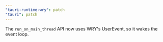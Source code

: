 ```yaml
---
"tauri-runtime-wry": patch
"tauri": patch
---
```


The `run_on_main_thread` API now uses WRY's UserEvent, so it wakes the event loop.
